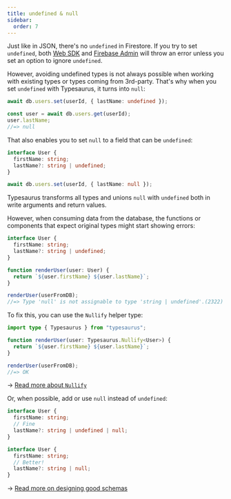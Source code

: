 ```yaml
---
title: undefined & null
sidebar:
  order: 7
---
```


Just like in JSON, there's no `undefined` in Firestore. If you try to set `undefined`, both [Web SDK](https://firebase.google.com/docs/reference/js/firestore_.firestoresettings.md#firestoresettingsignoreundefinedproperties) and [Firebase Admin](https://firebase.google.com/docs/reference/node/firebase.firestore.Settings#optional-ignoreundefinedproperties) will throw an error unless you set an option to ignore `undefined`.

However, avoiding undefined types is not always possible when working with existing types or types coming from 3rd-party. That's why when you set `undefined` with Typesaurus, it turns into `null`:

```ts
await db.users.set(userId, { lastName: undefined });

const user = await db.users.get(userId);
user.lastName;
//=> null
```

That also enables you to set `null` to a field that can be `undefined`:

```ts
interface User {
  firstName: string;
  lastName?: string | undefined;
}

await db.users.set(userId, { lastName: null });
```

Typesaurus transforms all types and unions `null` with `undefined` both in write arguments and return values.

However, when consuming data from the database, the functions or components that expect original types might start showing errors:

```ts
interface User {
  firstName: string;
  lastName?: string | undefined;
}

function renderUser(user: User) {
  return `${user.firstName} ${user.lastName}`;
}

renderUser(userFromDB);
//=> Type 'null' is not assignable to type 'string | undefined'.(2322)
```

To fix this, you can use the `Nullify` helper type:

```ts
import type { Typesaurus } from "typesaurus";

function renderUser(user: Typesaurus.Nullify<User>) {
  return `${user.firstName} ${user.lastName}`;
}

renderUser(userFromDB);
//=> OK
```

→ [Read more about `Nullify`](/types/nullify/)

Or, when possible, add or use `null` instead of `undefined`:

```ts
interface User {
  firstName: string;
  // Fine
  lastName?: string | undefined | null;
}

interface User {
  firstName: string;
  // Better!
  lastName?: string | null;
}
```

→ [Read more on designing good schemas](/advanced/core/designing/)

